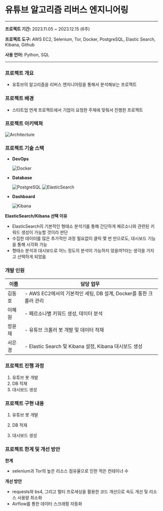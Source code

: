 # 유튜브 알고리즘 리버스 엔지니어링

---

**프로젝트 기간:** 2023.11.05 ~ 2023.12.15 (6주)

**프로젝트 도구:** AWS EC2, Selenium, Tor, Docker, PostgreSQL, Elastic Search, Kibana, Github

**사용 언어:** Python, SQL

---

### ****프로젝트 개요****

- 유튜브의 알고리즘을 리버스 엔지니어링을 통해서 분석해보는 프로젝트

### 프로젝트 배경

- 스타트업 연계 프로젝트에서 기업이 요청한 주제에 맞춰서 진행한 프로젝트

### 프로젝트 아키텍쳐
![Architecture](https://github.com/s2lky/youtube/assets/132236456/a619bb9b-d175-41a4-b658-f1f87e0834de)

### 프로젝트 기술 스택

- **DevOps**
    
    ![Docker](https://img.shields.io/badge/docker-2496ED?style=for-the-badge&logo=docker&logoColor=white)
    
- **Database**
    
    ![PostgreSQL](https://img.shields.io/badge/postgresql-4169E1?style=for-the-badge&logo=postgresql&logoColor=white)
    ![ElasticSearch](https://img.shields.io/badge/elasticsearch-005571?style=for-the-badge&logo=elasticsearch&logoColor=white)

- **Dashboard**

    ![Kibana](https://img.shields.io/badge/kibana-005571?style=for-the-badge&logo=kibana&logoColor=white)
  
**ElasticSearch/Kibana 선택 이유**

- ElasticSearch의 기본적인 형태소 분석기를 통해 간단하게 페르소나와 관련된 키워드 생성이 가능할 것이라 판단
- 수집한 데이터를 많은 추가적인 과정 필요없이 클릭 몇 번 만으로도, 대시보드 기능을 통해 시각화 가능
- 형태소 분석과 대시보드로 어느 정도의 분석이 가능하지 않을까?라는 생각을 가지고 선택하게 되었음

### 개발 인원

| 이름   | 담당 업무                                                                                                                                                                                                 |
|--------|-----------------------------------------------------------------------------------------------------------------------------------------------------------------------------------------------------------|
| 김동호 | - AWS EC2에서의 기본적인 세팅, DB 설계, Docker를 통한 크롤러 관리 |
| 이혜원 | - 페르소나별 키워드 생성, 데이터 분석 |
| 정윤재 | - 유튜브 크롤러 봇 개발 및 데이터 적재 |
| 서은경 | - Elastic Search 및 Kibana 설정, Kibana 대시보드 생성 |

### 프로젝트 진행 과정

1. 유튜브 봇 개발
2. DB 적재
3. 대시보드 생성

### 프로젝트 구현 내용

1. 유튜브 봇 개발


2. DB 적재


3. 대시보드 생성

   
### 프로젝트 한계 및 개선 방안

**한계**

- selenium과 Tor의 높은 리소스 점유율으로 인한 적은 컨테이너 수

**개선 방안**

- requests와 bs4, 그리고 멀티 프로세싱을 활용한 코드 개선으로 속도 개선 및 리소스 사용량 최소화
- Airflow를 통한 데이터 스크래핑 자동화
